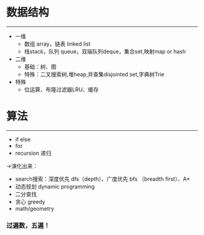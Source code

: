 # 数据结构
---
* 一维 
  * 数组 array，链表 linked list
  * 栈stack，队列 queue，双端队列deque，集合set,映射map or hash
* 二维 
  * 基础：树、图
  * 特殊：二叉搜索树,堆heap,并查集disjointed set,字典树Trie
* 特殊
  * 位运算、布隆过滤器LRU、缓存

# 算法
---
* if else
* for
* recursion 递归

->演化出来：
* search搜索：深度优先 dfs（depth）、广度优先 bfs （breadth first）、A* 
* 动态规划 dynamic programming
* 二分查找
* 贪心 greedy
* math/geometry


### 过遍数，五遍！